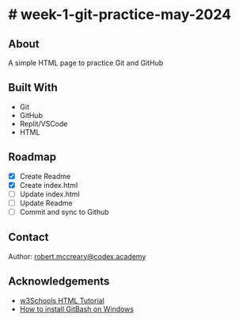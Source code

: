 <h1># week-1-git-practice-may-2024</h1>

## About

A simple HTML page to practice Git and GitHub

## Built With

* Git
* GitHub
* Replit/VSCode
* HTML

## Roadmap

- [x] Create Readme
- [x] Create index.html
- [ ] Update index.html
- [ ] Update Readme
- [ ] Commit and sync to Github

## Contact

Author: robert.mccreary@codex.academy

## Acknowledgements

* [w3Schools HTML Tutorial](https://www.w3schools.com/html/default.asp)
* [How to install GitBash on Windows](https://youtu.be/Ii6sExCGXOY?si=_TDpoECYQLHHlaji)
